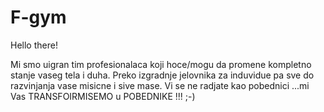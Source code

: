 # F-gym

Hello there!

Mi smo uigran tim profesionalaca koji hoce/mogu da promene kompletno stanje vaseg tela i duha.
Preko izgradnje jelovnika za induvidue pa sve do razvinjanja vase misicne i sive mase. 
Vi se ne radjate kao pobednici ...mi Vas TRANSFOIRMISEMO u POBEDNIKE !!! ;-)

